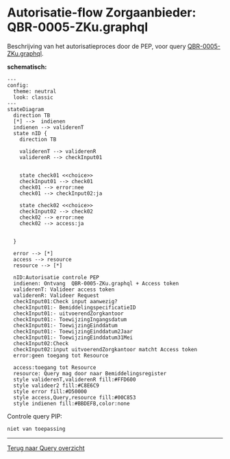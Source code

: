 # Autorisatie-flow Zorgaanbieder: QBR-0005-ZKu.graphql

Beschrijving van het autorisatieproces door de PEP, voor query [QBR-0005-ZKu.graphql](/gql-query/zorgkantoor/QBR-0005-ZKu.graphql).

**schematisch:**

```mermaid
---
config:
  theme: neutral
  look: classic
---
stateDiagram
  direction TB
  [*] -->  indienen
  indienen --> validerenT
  state nID {
    direction TB

    validerenT --> validerenR
    validerenR --> checkInput01


    state check01 <<choice>>
    checkInput01 --> check01
    check01 --> error:nee
    check01 --> checkInput02:ja

    state check02 <<choice>>
    checkInput02 --> check02
    check02 --> error:nee
    check02 --> access:ja
   

  }

  error --> [*]
  access --> resource
  resource --> [*]
  
  nID:Autorisatie controle PEP
  indienen: Ontvang  QBR-0005-ZKu.graphql + Access token
  validerenT: Valideer access token
  validerenR: Valideer Request
  checkInput01:Check input aanwezig?
  checkInput01:- BemiddelingspecificatieID
  checkInput01:- uitvoerendZorgkantoor
  checkInput01:- ToewijzingIngangsdatum
  checkInput01:- ToewijzingEinddatum
  checkInput01:- ToewijzingEinddatum2Jaar
  checkInput01:- ToewijzingEinddatum31Mei
  checkInput02:Check
  checkInput02:input uitvoerendZorgkantoor matcht Access token
  error:geen toegang tot Resource

  access:toegang tot Resource
  resource: Query mag door naar Bemiddelingsregister
  style validerenT,validerenR fill:#FFD600
  style valideer2 fill:#C8E6C9
  style error fill:#D50000
  style access,Query,resource fill:#00C853
  style indienen fill:#BBDEFB,color:none

```

Controle query PIP:
```gql
niet van toepassing

```


---
[Terug naar Query overzicht](/gql-query/README.md)